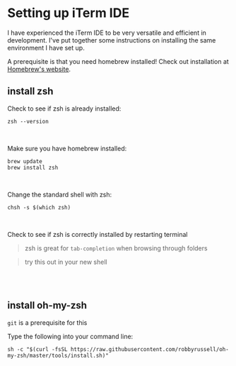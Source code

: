 # Setting up iTerm IDE

I have experienced the iTerm IDE to be very versatile and efficient in development. I've put together some instructions on installing the same environment I have set up.

A prerequisite is that you need homebrew installed! Check out installation at [Homebrew's website](https://brew.sh/).

## install zsh

Check to see if zsh is already installed:
```
zsh --version
```
<br>

Make sure you have homebrew installed:
```
brew update
brew install zsh
```
<br>

Change the standard shell with zsh:
```
chsh -s $(which zsh)
```
<br>

Check to see if zsh is correctly installed by restarting terminal
> zsh is great for `tab-completion` when browsing through folders

> try this out in your new shell
<br>
<br>

## install oh-my-zsh
`git` is a prerequisite for this

Type the following into your command line:
```
sh -c "$(curl -fsSL https://raw.githubusercontent.com/robbyrussell/oh-my-zsh/master/tools/install.sh)"
```
<br>
